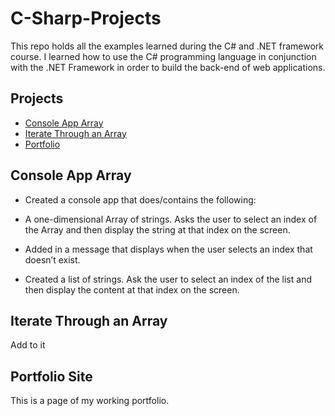 # C-Sharp-Projects
This repo holds all the examples learned during the C# and .NET framework course.
I learned how to use the C# programming language in conjunction with the .NET Framework in order to build the back-end of web applications.

## Projects
- [Console App Array](https://github.com/tayloroj/The-Tech-Academy-Basic-C-Sharp-Projects/tree/main/ConsoleAppArray)
- [Iterate Through an Array](https://github.com/tayloroj/The-Tech-Academy-Basic-C-Sharp-Projects/tree/main/ConsoleAppAssignmentP1-P6)
- [Portfolio](https://github.com/tayloroj/HTML-and-CSS-Projects/tree/main/Final_Project)

## Console App Array
- Created a console app that does/contains the following:

- A one-dimensional Array of strings. Asks the user to select an index of the Array and then display the string at that index on the screen.

- Added in a message that displays when the user selects an index that doesn’t exist.

- Created a list of strings. Ask the user to select an index of the list and then display the content at that index on the screen.

## Iterate Through an Array
Add to it

## Portfolio Site
This is a page of my working portfolio.
